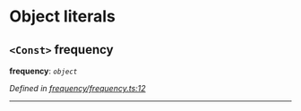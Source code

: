 

# Object literals

<a id="frequency"></a>

## `<Const>` frequency

**frequency**: *`object`*

*Defined in [frequency/frequency.ts:12](https://github.com/paritytech/js-libs/blob/4cbf0f0/packages/light.js/src/frequency/frequency.ts#L12)*

___

